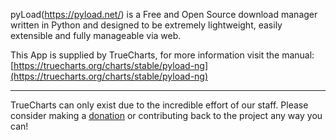 pyLoad(https://pyload.net/) is a Free and Open Source download manager written in Python and designed to be extremely lightweight, easily extensible and fully manageable via web.

This App is supplied by TrueCharts, for more information visit the manual: [https://truecharts.org/charts/stable/pyload-ng](https://truecharts.org/charts/stable/pyload-ng)

---

TrueCharts can only exist due to the incredible effort of our staff.
Please consider making a [donation](https://truecharts.org/sponsor) or contributing back to the project any way you can!

